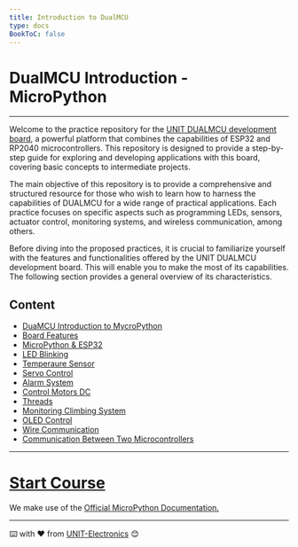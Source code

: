 ```yaml
---
title: Introduction to DualMCU
type: docs
BookToC: false
---
```


# DualMCU Introduction - MicroPython 


-------------------------------------------
Welcome to the practice repository for the <a href="https://github.com/UNIT-Electronics/DualMCU" target="_blank">UNIT DUALMCU development board</a>, a powerful platform that combines the capabilities of ESP32 and RP2040 microcontrollers. This repository is designed to provide a step-by-step guide for exploring and developing applications with this board, covering basic concepts to intermediate projects.

The main objective of this repository is to provide a comprehensive and structured resource for those who wish to learn how to harness the capabilities of DUALMCU for a wide range of practical applications. Each practice focuses on specific aspects such as programming LEDs, sensors, actuator control, monitoring systems, and wireless communication, among others.

Before diving into the proposed practices, it is crucial to familiarize yourself with the features and functionalities offered by the UNIT DUALMCU development board. This will enable you to make the most of its capabilities. The following section provides a general overview of its characteristics.
## Content
- [DuaMCU Introduction to MycroPython](/DualMCU_Getting_Started)
- [Board Features](/DualMCU_Getting_Started/docs/1-descripcion-general/)
- [MicroPython & ESP32](/DualMCU_Getting_Started/docs/2-micropython/)
- [LED Blinking](/DualMCU_Getting_Started/docs/3-led_intermitente/)
- [Temperaure Sensor ](/DualMCU_Getting_Started/docs/4-sensor_de_temperatura/)
- [Servo Control](/DualMCU_Getting_Started/dual/docs/5-control_servo/) 
- [Alarm System](/DualMCU_Getting_Started/dual/docs/6-sistema_de_alarma/)
- [Control Motors DC](/DualMCU_Getting_Started/docs/7-control_de_motores_dc/)
- [Threads](/DualMCU_Getting_Started/docs/8-hilos/)
- [Monitoring Climbing System](/DualMCU_Getting_Started/9-sistema_de_monitoreo_ambiental/)
- [OLED Control](/DualMCU_Getting_Started/docs/10-control_de_pantalla_oled/)
- [Wire Communication](/DualMCU_Getting_Started/docs/11-comunicacion_inalambrica/)
- [Communication Between Two Microcontrollers](/DualMCU_Getting_Started/docs/12-comunicacion_esp32_rp2040/)






-------------------------------------------
# [Start Course](/dual/docs/1-descripcion-general/)



We make use of the [Official MicroPython Documentation.](https://docs.micropython.org/en/latest/index.html)

---
⌨️ with ❤️ from [UNIT-Electronics](https://github.com/UNIT-Electronics) 😊